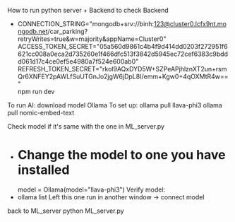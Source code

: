 How to run python server + Backend to check
Backend
- CONNECTION_STRING="mongodb+srv://binh:123@cluster0.lcfx9nt.mongodb.net/car_parking?retryWrites=true&w=majority&appName=Cluster0" \
ACCESS_TOKEN_SECRET="05a560d9861c4b4f9d414dd0203f272951f6621cc008a0eca2d735260e1f466dfc513f3842d5945ec72cef6383c9bddd061d17c4ce0ef5e4980a7f524e600ab0" \
REFRESH_TOKEN_SECRET="rkol9AQxDYD5W+SZPeAPjhlznXT2un+rsmQr6XNFEY2pAWLfSuUTGnJo2jgW6jDpL8I/emm+Kgw0+4qOXMtR4w==" \
npm run dev

To run AI:
download model Ollama
To set up:
ollama pull llava-phi3
ollama pull nomic-embed-text


Check model if it's same with the one in ML_server.py
- # Change the model to one you have installed
    model = Ollama(model="llava-phi3")
Verify model:
- ollama list
Left this one run in another window -> connect model

back to ML_server
python ML_server.py